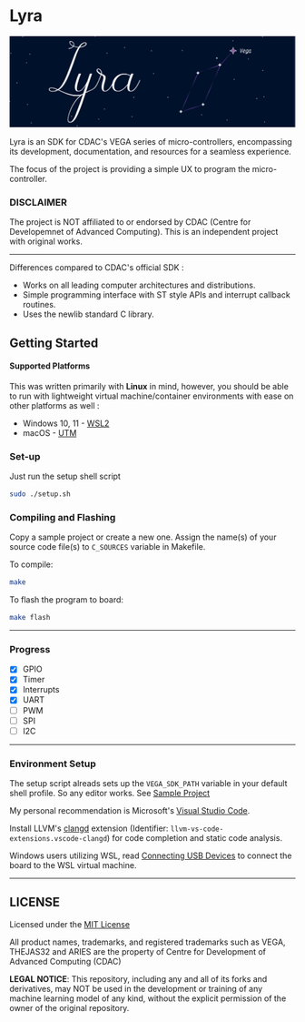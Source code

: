 # Lyra

<p align="center">
<img src="images/lyrabanner.png" alt="lyra-banner" width="700">
</p>


Lyra is an SDK for CDAC's VEGA series of micro-controllers, encompassing its development, documentation, and resources for a seamless experience. 

The focus of the project is providing a simple UX to program the micro-controller.

### **DISCLAIMER** 
The project is NOT affiliated to or endorsed by CDAC (Centre for Developemnet of Advanced Computing). This is an independent project with original works.

---

Differences compared to CDAC's official SDK :
- Works on all leading computer architectures and distributions.
- Simple programming interface with ST style APIs and interrupt callback routines.
- Uses the newlib standard C library.

## Getting Started

#### Supported Platforms
This was written primarily with **Linux** in mind, however, you should be able to run with lightweight virtual machine/container environments with ease on other platforms as well :
- Windows 10, 11 - [WSL2](https://learn.microsoft.com/en-us/windows/wsl/install)
- macOS - [UTM](https://github.com/utmapp/UTM)

### Set-up
Just run the setup shell script 
```sh
sudo ./setup.sh
```

### Compiling and Flashing

Copy a sample project or create a new one. Assign the name(s) of your source code file(s) to `C_SOURCES` variable in Makefile.

To compile:
```sh
make
```

To flash the program to board:
```sh
make flash
```

----

### Progress

- [x] GPIO
- [x] Timer
- [x] Interrupts
- [x] UART
- [ ] PWM
- [ ] SPI
- [ ] I2C

---

### Environment Setup

The setup script alreads sets up the `VEGA_SDK_PATH` variable in your default shell profile. So any editor works. See [Sample Project](/examples/Blinky/)

My personal recommendation is Microsoft's [Visual Studio Code](https://code.visualstudio.com).

Install LLVM's [clangd](https://clangd.llvm.org) extension (Identifier: `llvm-vs-code-extensions.vscode-clangd`) for code completion and static code analysis.

Windows users utilizing WSL, read [Connecting USB Devices](https://learn.microsoft.com/en-us/windows/wsl/connect-usb) to connect the board to the WSL virtual machine.

---

## LICENSE

Licensed under the [MIT License](LICENSE)

All product names, trademarks, and registered trademarks such as VEGA, THEJAS32 and ARIES are the property of Centre for Development of Advanced Computing (CDAC)

**LEGAL NOTICE**: This repository, including any and all of its forks and derivatives, may NOT be used in the development or training of any machine learning model of any kind, without the explicit permission of the owner of the original repository.


